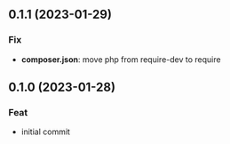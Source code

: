 ## 0.1.1 (2023-01-29)

### Fix

- **composer.json**: move php from require-dev to require

## 0.1.0 (2023-01-28)

### Feat

- initial commit
